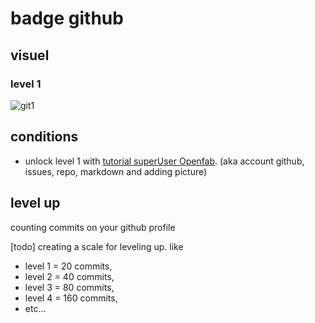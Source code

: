 # badge github

## visuel
### level 1
![git1](https://user-images.githubusercontent.com/12049360/28559125-780697e8-7115-11e7-8321-9c7d188bafc4.png)

## conditions
- unlock level 1 with [tutorial superUser Openfab](https://github.com/openfab-lab/openfab/wiki/Gamification-Rules#superuser). (aka account github, issues, repo, markdown and adding picture)

## level up
counting commits on your github profile

[todo] creating a scale for leveling up. like 
- level 1 = 20 commits, 
- level 2 = 40 commits, 
- level 3 = 80 commits, 
- level 4 = 160 commits, 
- etc...
